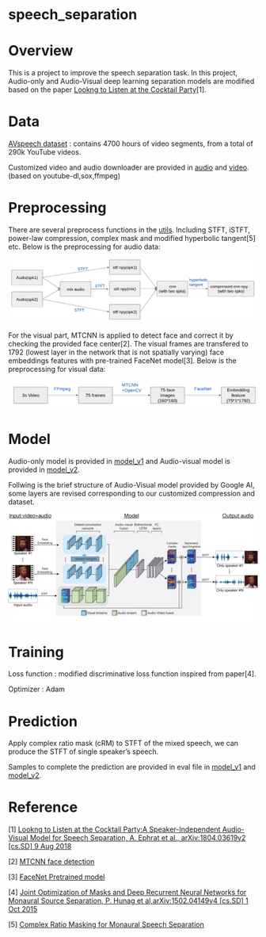 # speech_separation

# Overview

This is a project to improve the speech separation task. In this project, Audio-only and Audio-Visual deep learning separation models are modified based on the paper [Lookng to Listen at the Cocktail Party](https://arxiv.org/abs/1804.03619)[1]. 

# Data

[AVspeech dataset](https://looking-to-listen.github.io/) : contains 4700 hours of video segments, from a total of 290k YouTube videos.

Customized video and audio downloader are provided in [audio](https://github.com/bill9800/speech_separation/tree/master/data/audio) and [video](https://github.com/bill9800/speech_separation/tree/master/data/video). (based on youtube-dl,sox,ffmpeg)  

# Preprocessing

There are several preprocess functions in the [utils](https://github.com/bill9800/speech_separation/tree/master/model/lib). Including STFT, iSTFT, power-law compression, complex mask and modified hyperbolic tangent[5] etc. Below is the preprocessing for audio data:

![](img/audio.png)

For the visual part, MTCNN is applied to detect face and correct it by checking the provided face center[2]. The visual frames are transfered to 1792 (lowest layer in the network that is not spatially varying) face embeddings features with pre-trained FaceNet model[3]. Below is the preprocessing for visual data:

![](img/video.png)

# Model

Audio-only model is provided in [model_v1](https://github.com/bill9800/speech_separation/tree/master/model/model_v1) and Audio-visual model is provided in [model_v2](https://github.com/bill9800/speech_separation/tree/master/model/model_v2).

Follwing is the brief structure of Audio-Visual model provided by Google AI, some layers are revised corresponding to our customized compression and dataset. 

![](img/network.jpg)

# Training 

Loss function : modified discriminative loss function inspired from paper[4].

Optimizer : Adam 

# Prediction

Apply complex ratio mask (cRM) to STFT of the mixed speech, we can produce the STFT of single speaker’s speech.

Samples to complete the prediction are provided in eval file in [model_v1](https://github.com/bill9800/speech_separation/tree/master/model/model_v1) and [model_v2](https://github.com/bill9800/speech_separation/tree/master/model/model_v2).

# Reference

[1] [Lookng to Listen at the Cocktail Party:A Speaker-Independent Audio-Visual Model for Speech Separation, A. Ephrat et al., arXiv:1804.03619v2 [cs.SD] 9 Aug 2018](https://arxiv.org/abs/1804.03619)

[2] [MTCNN face detection](https://github.com/ipazc/mtcnn)

[3] [FaceNet Pretrained model](https://github.com/davidsandberg/facenet)

[4] [Joint Optimization of Masks and Deep Recurrent Neural Networks for Monaural Source Separation, P. Hunag et al,arXiv:1502.04149v4 [cs.SD] 1 Oct 2015](https://arxiv.org/abs/1502.04149)

[5] [Complex Ratio Masking for Monaural Speech Separation](https://ieeexplore.ieee.org/document/7364200)
